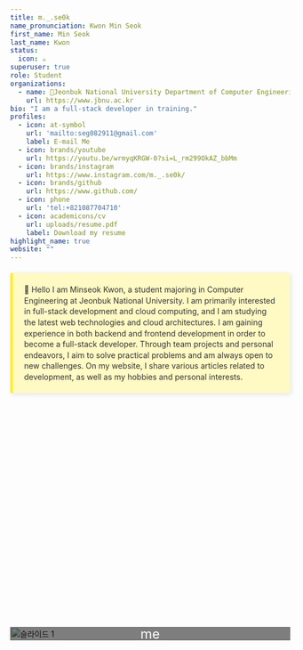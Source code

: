 ```yaml
---
title: m._.se0k
name_pronunciation: Kwon Min Seok
first_name: Min Seok
last_name: Kwon
status:
  icon: ☕️
superuser: true
role: Student
organizations:
  - name: 📍Jeonbuk National University Department of Computer Engineering
    url: https://www.jbnu.ac.kr
bio: "I am a full-stack developer in training."
profiles:
  - icon: at-symbol
    url: 'mailto:seg082911@gmail.com'
    label: E-mail Me
  - icon: brands/youtube
    url: https://youtu.be/wrmyqKRGW-0?si=L_rm299OkAZ_bbMm
  - icon: brands/instagram
    url: https://www.instagram.com/m._.se0k/
  - icon: brands/github
    url: https://www.github.com/
  - icon: phone
    url: 'tel:+821087704710'
  - icon: academicons/cv
    url: uploads/resume.pdf
    label: Download my resume
highlight_name: true
website: ""
---
```


<div style="background-color: #fff9c4; border-left: 5px solid #ffeb3b; padding: 20px; margin: 20px 0; border-radius: 3px; box-shadow: 2px 2px 8px rgba(0, 0, 0, 0.1); font-family: 'Inter', sans-serif, monospace; color: #333; font-size: 14px; line-height: 1.4">
  📍 Hello
  I am Minseok Kwon, a student majoring in Computer Engineering at Jeonbuk National University.
  I am primarily interested in full-stack development and cloud computing, and I am studying the latest web technologies and cloud architectures. I am gaining experience in both backend and frontend development in order to become a full-stack developer. Through team projects and personal endeavors, I aim to solve practical problems and am always open to new challenges. On my website, I share various articles related to development, as well as my hobbies and personal interests. 
</div>

<!-- OpenStreetMap 지도 추가 -->
<div id="map" style="height: 400px; width: 100%;"></div>

<!-- Leaflet.js 라이브러리 추가 -->
<script src="https://unpkg.com/leaflet@1.7.1/dist/leaflet.js"></script>
<link rel="stylesheet" href="https://unpkg.com/leaflet@1.7.1/dist/leaflet.css" />

<!-- OpenStreetMap 지도 초기화 스크립트 -->
<script>
    var map = L.map('map').setView([35.84601324617979, 127.13444961966684], 13);  // 위도, 경도 및 줌 설정
    L.tileLayer('https://{s}.tile.openstreetmap.org/{z}/{x}/{y}.png', {
        attribution: '&copy; <a href="https://www.openstreetmap.org/copyright">OpenStreetMap</a> contributors'
    }).addTo(map);

    var marker = L.marker([35.84601324617979, 127.13444961966684]).addTo(map)
        .bindPopup('전북대학교 공과대학 7호관 위치')
        .openPopup();
</script>
<!-- 이미지 슬라이더 추가 -->
<div class="slider">
  <div class="slides">
    <div class="slide">
      <img src="/images/slider/slide1.jpg" alt="슬라이드 1">
      <div class="overlay"></div>
      <div class="text-overlay">me</div>
    </div>
    <div class="slide">
      <img src="/images/slider/slide2.jpg" alt="슬라이드 2">
      <div class="overlay"></div>
      <div class="text-overlay">me</div>
    </div>
    <div class="slide">
      <img src="/images/slider/slide3.jpg" alt="슬라이드 3">
      <div class="overlay"></div>
      <div class="text-overlay">me</div>
    </div>
    <div class="slide">
      <img src="https://images.unsplash.com/photo-1593642532973-d31b6557fa68?crop=entropy&cs=tinysrgb&fit=max&fm=jpg&ixid=MnwzNjUyOXwwfDF8c2VhcmNofDJ8fHRlY2hub2xvZ3l8ZW58MHx8fHwxNjIzNTI1NzA4&ixlib=rb-1.2.1&q=80&w=1080" alt="슬라이드 4">
      <div class="overlay"></div>
      <div class="text-overlay">Unsplash의Kari Shea</div>
    </div>
    <div class="slide">
      <img src="https://images.unsplash.com/photo-1714291067290-10c5956a9fa0?q=80&w=1587&auto=format&fit=crop&ixlib=rb-4.0.3&ixid=M3wxMjA3fDB8MHxwaG90by1wYWdlfHx8fGVufDB8fHx8fA%3D%3D" alt="슬라이드 5">
      <div class="overlay"></div>
      <div class="text-overlay">Unsplash의Ahmed</div>
    </div>
    <div class="slide">
      <img src="https://images.unsplash.com/photo-1727396561097-314b2baf1f9c?q=80&w=1480&auto=format&fit=crop&ixlib=rb-4.0.3&ixid=M3wxMjA3fDB8MHxwaG90by1wYWdlfHx8fGVufDB8fHx8fA%3D%3D" alt="슬라이드 6">
      <div class="overlay"></div>
      <div class="text-overlay">Unsplash의BoranPang</div>
    </div>
  </div>
</div>

  
  
<style>
  /* 슬라이더 컨테이너 */
  .slider {
    position: relative;
    width: 100%;
    max-width: 600px;
    margin: auto;
    overflow: hidden;
  }

  /* 슬라이드들을 감싸는 컨테이너 */
  .slides {
    display: flex;
    transition: transform 0.5s ease-in-out;
  }

  /* 개별 슬라이드 */
  .slide {
    position: relative;
    min-width: 100%;
    box-sizing: border-box;
  }
  .slide img {
    width: 100%;
    display: block;
  }

  /* 이미지 위에 덮이는 반투명한 레이어 */
  .overlay {
    position: absolute;
    top: 0;
    left: 0;
    width: 100%;
    height: 100%;
    background-color: rgba(0, 0, 0, 0.5);
  }

  /* 텍스트 오버레이 */
  .text-overlay {
    position: absolute;
    top: 50%;
    left: 50%;
    transform: translate(-50%, -50%);
    color: white;
    font-size: 24px;
    text-align: center;
    z-index: 2;
  }
</style>

<script>
  let currentSlide = 0;
  const slides = document.querySelector('.slides');
  const totalSlides = document.querySelectorAll('.slide').length;

  setInterval(() => {
    currentSlide = (currentSlide + 1) % totalSlides;
    slides.style.transform = `translateX(-${currentSlide * 100}%)`;
  }, 1000);
</script>
